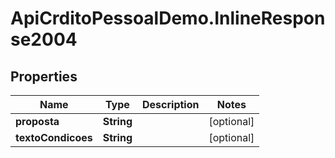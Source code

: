 # ApiCrditoPessoalDemo.InlineResponse2004

## Properties
Name | Type | Description | Notes
------------ | ------------- | ------------- | -------------
**proposta** | **String** |  | [optional] 
**textoCondicoes** | **String** |  | [optional] 



